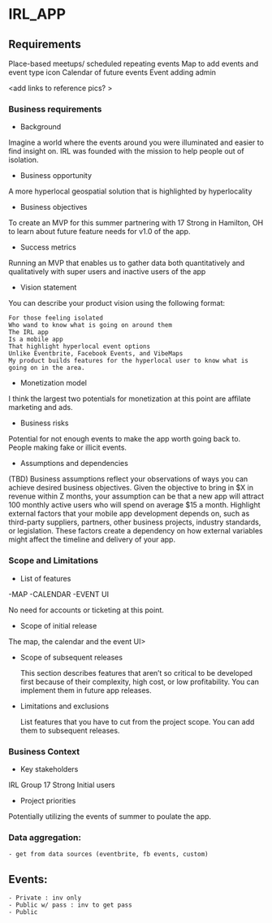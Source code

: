 # IRL_APP

## Requirements
Place-based meetups/ scheduled repeating events
Map to add events and event type icon
Calendar of future events
Event adding admin

<add links to reference pics? >

### Business requirements

- Background

Imagine a world where the events around you were illuminated and easier to find insight on. IRL was founded with the mission to help people out of isolation. 


- Business opportunity

A more hyperlocal geospatial solution that is highlighted by hyperlocality

- Business objectives

To create an MVP for this summer partnering with 17 Strong in Hamilton, OH to learn about future feature needs for v1.0 of the app.

- Success metrics

Running an MVP that enables us to gather data both quantitatively and qualitatively with super users and inactive users of the app

- Vision statement

You can describe your product vision using the following format:

    For those feeling isolated
    Who wand to know what is going on around them
    The IRL app
    Is a mobile app
    That highlight hyperlocal event options
    Unlike Eventbrite, Facebook Events, and VibeMaps
    My product builds features for the hyperlocal user to know what is going on in the area.

- Monetization model

I think the largest two potentials for monetization at this point are affilate marketing and ads.

- Business risks

Potential for not enough events to make the app worth going back to. People making fake or illicit events.

- Assumptions and dependencies

(TBD) Business assumptions reflect your observations of ways you can achieve desired business objectives. Given the objective to bring in $X in revenue within Z months, your assumption can be that a new app will attract 100 monthly active users who will spend on average $15 a month. Highlight external factors that your mobile app development depends on, such as third-party suppliers, partners, other business projects, industry standards, or legislation. These factors create a dependency on how external variables might affect the timeline and delivery of your app.

### Scope and Limitations

- List of features

-MAP
-CALENDAR
-EVENT UI

No need for accounts or ticketing at this point.

- Scope of initial release

The map, the calendar and the event UI>

- Scope of subsequent releases

    This section describes features that aren’t so critical to be developed first because of their complexity, high cost, or low profitability. You can implement them in future app releases.

- Limitations and exclusions

    List features that you have to cut from the project scope. You can add them to subsequent releases.

### Business Context

- Key stakeholders

IRL Group 
17 Strong
Initial users

- Project priorities

Potentially utilizing the events of summer to poulate the app.



### Data aggregation: 
    - get from data sources (eventbrite, fb events, custom)


## Events: 
    - Private : inv only
    - Public w/ pass : inv to get pass
    - Public 

